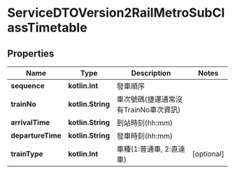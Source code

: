 
# ServiceDTOVersion2RailMetroSubClassTimetable

## Properties
Name | Type | Description | Notes
------------ | ------------- | ------------- | -------------
**sequence** | **kotlin.Int** | 發車順序 | 
**trainNo** | **kotlin.String** | 車次號碼(捷運通常沒有TrainNo車次資訊) | 
**arrivalTime** | **kotlin.String** | 到站時刻(hh:mm) | 
**departureTime** | **kotlin.String** | 發車時刻(hh:mm) | 
**trainType** | **kotlin.Int** | 車種(1:普通車, 2:直達車) |  [optional]



